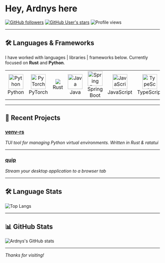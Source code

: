 # Hey, Ardnys here

[![GitHub followers](https://img.shields.io/github/followers/Ardnys?style=social)](https://github.com/Ardnys?tab=followers)
[![GitHub User's stars](https://img.shields.io/github/stars/Ardnys?affiliations=OWNER%2CCOLLABORATOR%2CORGANIZATION_MEMBER&style=social)](https://github.com/Ardnys?tab=repositories)
![Profile views](https://komarev.com/ghpvc/?username=Ardnys&color=blueviolet)

---

## 🛠️ Languages & Frameworks
I have worked with languages | libraries | frameworks below. Currently focused on **Rust** and **Python**. 
<table>
  <tr>
    <td align="center" width="90">
      <img src="https://cdn.jsdelivr.net/gh/devicons/devicon/icons/python/python-original.svg" width="48" alt="Python" /><br/>Python
    </td>
    <td align="center" width="90">
      <img src="https://pytorch.org/assets/images/pytorch-logo.png" width="48" alt="PyTorch" /><br/>PyTorch
    </td>
    <td align="center" width="90">
            <img src="https://cdn.jsdelivr.net/gh/devicons/devicon@latest/icons/rust/rust-original.svg" />
          <br/>Rust
    </td>
    <td align="center" width="90">
      <img src="https://cdn.jsdelivr.net/gh/devicons/devicon/icons/java/java-original.svg" width="48" alt="Java" /><br/>Java
    </td>
    <td align="center" width="90">
      <img src="https://cdn.jsdelivr.net/gh/devicons/devicon/icons/spring/spring-original.svg" width="48" alt="Spring Boot" /><br/>Spring Boot
    </td>
    <td align="center" width="90">
      <img src="https://cdn.jsdelivr.net/gh/devicons/devicon/icons/javascript/javascript-original.svg" width="48" alt="JavaScript" /><br/>JavaScript
    </td>
    <td align="center" width="90">
      <img src="https://cdn.jsdelivr.net/gh/devicons/devicon/icons/typescript/typescript-original.svg" width="48" alt="TypeScript" /><br/>TypeScript
    </td>
    <td align="center" width="90">
      <img src="https://cdn.jsdelivr.net/gh/devicons/devicon/icons/react/react-original.svg" width="48" alt="React" /><br/>React
    </td>
    <td align="center" width="90">
      <img src="https://cdn.jsdelivr.net/gh/devicons/devicon/icons/kotlin/kotlin-original.svg" width="48" alt="Kotlin" /><br/>Kotlin
    </td>
    <td align="center" width="90">
      <img src="https://cdn.jsdelivr.net/gh/devicons/devicon/icons/julia/julia-original.svg" width="48" alt="Julia" /><br/>Julia
    </td>
  </tr>
</table>

---

## 📝 Recent Projects


### [venv-rs](https://github.com/Ardnys/venv-rs)
_TUI tool for managing Python virtual environments. Written in Rust & ratatui_

---

### [quip](https://github.com/Ardnys/quip)
_Stream your desktop application to a browser tab_

---

## 🛠️ Language Stats

![Top Langs](https://github-readme-stats.vercel.app/api/top-langs/?username=Ardnys&layout=compact&hide_title=true&langs_count=6&hide=css,html)

---

## 📊 GitHub Stats

![Ardnys's GitHub stats](https://github-readme-stats.vercel.app/api?username=Ardnys&show_icons=true&theme=radical&hide_title=true)

---

_Thanks for visiting!_ 
